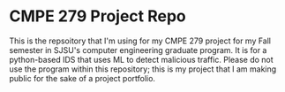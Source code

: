 # CMPE 279 Project Repo

This is the repsoitory that I'm using for my CMPE 279 project for my Fall semester in SJSU's computer engineering graduate program. It is for a python-based IDS that uses ML to detect malicious traffic. Please do not use the program within this repository; this is my project that I am making public for the sake of a project portfolio.

